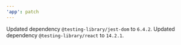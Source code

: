 ```yaml
---
'app': patch
---
```


Updated dependency `@testing-library/jest-dom` to `6.4.2`.
Updated dependency `@testing-library/react` to `14.2.1`.
